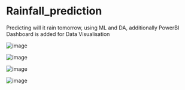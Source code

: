 # Rainfall_prediction
Predicting will it rain tomorrow, using ML and DA, additionally PowerBI Dashboard is added for Data Visualisation

![image](https://github.com/SreejataBanerjee/Rainfall_prediction/assets/112263429/d147c79d-c42c-418a-8a5c-d7c7560feb44)

![image](https://github.com/SreejataBanerjee/Rainfall_prediction/assets/112263429/69beec01-f557-4672-aeb0-1a2a1a9fbd13)

![image](https://github.com/SreejataBanerjee/Rainfall_prediction/assets/112263429/3bb11f5e-4b78-4791-9e29-dc1fc810d4a3)

![image](https://github.com/SreejataBanerjee/Rainfall_prediction/assets/112263429/5a005d87-1627-4af5-8d66-bfe31151ce1c)
